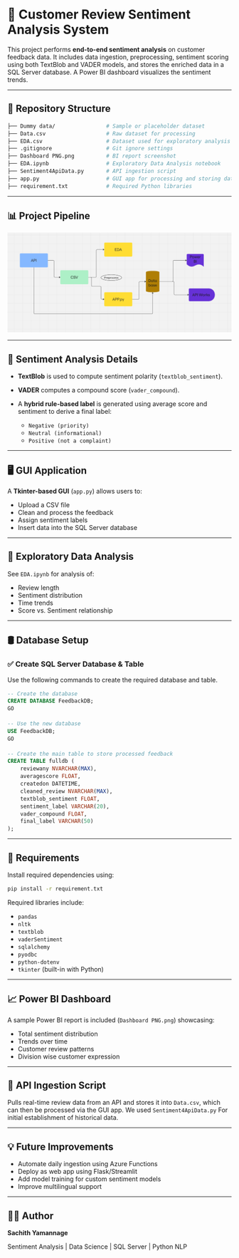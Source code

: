 # 📝 Customer Review Sentiment Analysis System

This project performs **end-to-end sentiment analysis** on customer feedback data. It includes data ingestion, preprocessing, sentiment scoring using both TextBlob and VADER models, and stores the enriched data in a SQL Server database. A Power BI dashboard visualizes the sentiment trends.

---

## 📁 Repository Structure

```bash
├── Dummy data/                # Sample or placeholder dataset
├── Data.csv                   # Raw dataset for processing
├── EDA.csv                    # Dataset used for exploratory analysis
├── .gitignore                 # Git ignore settings
├── Dashboard PNG.png          # BI report screenshot
├── EDA.ipynb                  # Exploratory Data Analysis notebook
├── Sentiment4ApiData.py       # API ingestion script
├── app.py                     # GUI app for processing and storing data
├── requirement.txt            # Required Python libraries
```

---

## 📊 Project Pipeline

![Process Pipeline](https://github.com/sachithbrowns/Sentiment-Analysis-for-customer-review/blob/bea4ba725d418cfaf5ac2dd80a9dbd914190b244/Process%20Pipeline.png?raw=true)


---

## 🧠 Sentiment Analysis Details

* **TextBlob** is used to compute sentiment polarity (`textblob_sentiment`).
* **VADER** computes a compound score (`vader_compound`).
* A **hybrid rule-based label** is generated using average score and sentiment to derive a final label:

  * `Negative (priority)`
  * `Neutral (informational)`
  * `Positive (not a complaint)`

---

## 🖥️ GUI Application

A **Tkinter-based GUI** (`app.py`) allows users to:

* Upload a CSV file
* Clean and process the feedback
* Assign sentiment labels
* Insert data into the SQL Server database

---

## 🧪 Exploratory Data Analysis

See `EDA.ipynb` for analysis of:

* Review length
* Sentiment distribution
* Time trends
* Score vs. Sentiment relationship

---

## 🛢️ Database Setup

### ✅ Create SQL Server Database & Table

Use the following commands to create the required database and table.

```sql
-- Create the database
CREATE DATABASE FeedbackDB;
GO

-- Use the new database
USE FeedbackDB;
GO

-- Create the main table to store processed feedback
CREATE TABLE fulldb (
    reviewany NVARCHAR(MAX),
    averagescore FLOAT,
    createdon DATETIME,
    cleaned_review NVARCHAR(MAX),
    textblob_sentiment FLOAT,
    sentiment_label VARCHAR(20),
    vader_compound FLOAT,
    final_label VARCHAR(50)
);
```

---

## 📌 Requirements

Install required dependencies using:

```bash
pip install -r requirement.txt
```

Required libraries include:

* `pandas`
* `nltk`
* `textblob`
* `vaderSentiment`
* `sqlalchemy`
* `pyodbc`
* `python-dotenv`
* `tkinter` (built-in with Python)

---

## 📈 Power BI Dashboard

A sample Power BI report is included (`Dashboard PNG.png`) showcasing:

* Total sentiment distribution
* Trends over time
* Customer review patterns
* Division wise customer expression

---

## 🔄 API Ingestion Script

Pulls real-time review data from an API and stores it into `Data.csv`, which can then be processed via the GUI app. We used `Sentiment4ApiData.py` For initial establishment of historical data.

---

## 💡 Future Improvements

* Automate daily ingestion using Azure Functions
* Deploy as web app using Flask/Streamlit
* Add model training for custom sentiment models
* Improve multilingual support

---

## 🧑‍💻 Author

**Sachith Yamannage**

Sentiment Analysis | Data Science | SQL Server | Python NLP
